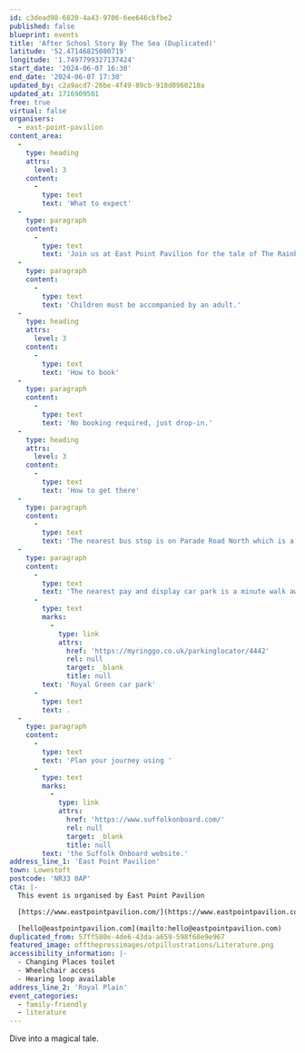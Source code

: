 ```yaml
---
id: c3dead98-6820-4a43-9706-6ee646cbfbe2
published: false
blueprint: events
title: 'After School Story By The Sea (Duplicated)'
latitude: '52.47146825080719'
longitude: '1.7497799327137424'
start_date: '2024-06-07 16:30'
end_date: '2024-06-07 17:30'
updated_by: c2a9acd7-26be-4f49-89cb-918d0960210a
updated_at: 1716909501
free: true
virtual: false
organisers:
  - east-point-pavilion
content_area:
  -
    type: heading
    attrs:
      level: 3
    content:
      -
        type: text
        text: 'What to expect'
  -
    type: paragraph
    content:
      -
        type: text
        text: 'Join us at East Point Pavilion for the tale of The Rainbow Fish and get crafty weaving your own colourful creations!'
  -
    type: paragraph
    content:
      -
        type: text
        text: 'Children must be accompanied by an adult.'
  -
    type: heading
    attrs:
      level: 3
    content:
      -
        type: text
        text: 'How to book'
  -
    type: paragraph
    content:
      -
        type: text
        text: 'No booking required, just drop-in.'
  -
    type: heading
    attrs:
      level: 3
    content:
      -
        type: text
        text: 'How to get there'
  -
    type: paragraph
    content:
      -
        type: text
        text: 'The nearest bus stop is on Parade Road North which is a three minute walk from East Point Pavilion. There is a selection of buses which connect us to the town centre for example, No X2, X22 and 109.'
  -
    type: paragraph
    content:
      -
        type: text
        text: 'The nearest pay and display car park is a minute walk away at '
      -
        type: text
        marks:
          -
            type: link
            attrs:
              href: 'https://myringgo.co.uk/parkinglocator/4442'
              rel: null
              target: _blank
              title: null
        text: 'Royal Green car park'
      -
        type: text
        text: .
  -
    type: paragraph
    content:
      -
        type: text
        text: 'Plan your journey using '
      -
        type: text
        marks:
          -
            type: link
            attrs:
              href: 'https://www.suffolkonboard.com/'
              rel: null
              target: _blank
              title: null
        text: 'the Suffolk Onboard website.'
address_line_1: 'East Point Pavilion'
town: Lowestoft
postcode: 'NR33 0AP'
cta: |-
  This event is organised by East Point Pavilion

  [https://www.eastpointpavilion.com/](https://www.eastpointpavilion.com/)

  [hello@eastpointpavilion.com](mailto:hello@eastpointpavilion.com)
duplicated_from: 57ff580e-4de6-43da-a659-598f60e9e967
featured_image: offthepressimages/otpillustrations/Literature.png
accessibility_information: |-
  - Changing Places toilet
  - Wheelchair access
  - Hearing loop available
address_line_2: 'Royal Plain'
event_categories:
  - family-friendly
  - literature
---
```

Dive into a magical tale.